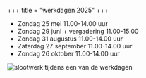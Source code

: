 +++
title = "werkdagen 2025"
+++

- Zondag 25 mei 11.00-14.00 uur
- Zondag 29 juni + vergadering 11.00-15.00
- Zondag 31 augustus 11.00-14.00 uur
- Zaterdag 27 september 11.00-14.00 uur
- Zondag 26 oktober 11.00-14.00 uur


![slootwerk tijdens een van de werkdagen](</img/slootwerk.jpg> "de sloten bijhouden")

